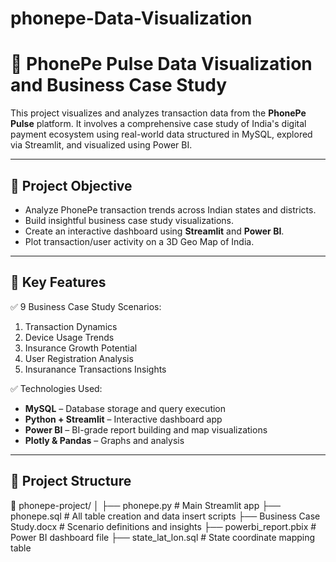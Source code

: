 # phonepe-Data-Visualization

# 📱 PhonePe Pulse Data Visualization and Business Case Study

This project visualizes and analyzes transaction data from the **PhonePe Pulse** platform. It involves a comprehensive case study of India's digital payment ecosystem using real-world data structured in MySQL, explored via Streamlit, and visualized using Power BI.

---

## 📌 Project Objective

- Analyze PhonePe transaction trends across Indian states and districts.
- Build insightful business case study visualizations.
- Create an interactive dashboard using **Streamlit** and **Power BI**.
- Plot transaction/user activity on a 3D Geo Map of India.

---

## 🧠 Key Features

✅ 9 Business Case Study Scenarios:
1. Transaction Dynamics  
2. Device Usage Trends  
3. Insurance Growth Potential  
4. User Registration Analysis  
5. Insuranance Transactions Insights 
     


✅ Technologies Used:
- **MySQL** – Database storage and query execution
- **Python + Streamlit** – Interactive dashboard app
- **Power BI** – BI-grade report building and map visualizations
- **Plotly & Pandas** – Graphs and analysis
  

---

## 📂 Project Structure

📁 phonepe-project/
│
├── phonepe.py # Main Streamlit app
├── phonepe.sql # All table creation and data insert scripts
├── Business Case Study.docx # Scenario definitions and insights
├── powerbi_report.pbix # Power BI dashboard file
├── state_lat_lon.sql # State coordinate mapping table
